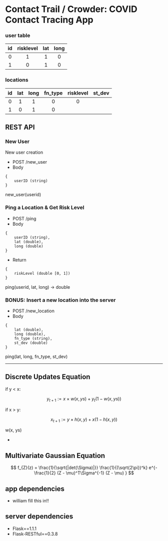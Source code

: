 # Contact Trail / Crowder: COVID Contact Tracing App

### user table

| id  | risklevel| lat    | long   |
|:---:|:--------:|:------:|:------:|
|  0  |     1    |    1   |    0   |
|  1  |     0    |    1   |    0   |

### locations

| id  |      lat |   long | fn_type| risklevel  | st_dev |
|:---:|:--------:|:------:|:------:|:----------:|:------:|
|  0  |     1    |    1   |    0   |   0        |
|  1  |     0    |    1   |    0   |

## REST API
### New User
New user creation
* POST /new_user
* Body
```
{
    userID (string)
}
```
new_user(userid)

### Ping a Location & Get Risk Level
* POST /ping
* Body
 ```
 {
     userID (string),
     lat (double),
     long (double)
 }
 ```
* Return
```
{
    riskLevel (double [0, 1])
}
```
ping(userid, lat, long) -> double

### BONUS: Insert a new location into the server
* POST /new_location
* Body
```
{
    lat (double),
    long (double),
    fn_type (string),
    st_dev (double)
}
```
ping(lat, long, fn_type, st_dev)

---
## Discrete Updates Equation
if y < x:

$$ y_{t+1} := x \times w(x, ys) + y_{t}(1 - w(x, ys)) $$  

if x > y:

$$ x_{t+1} := y \times h(x, y)  + x(1-h(x, y))$$

w(x, ys)

*

## Multivariate Gaussian Equation

$$ f_{Z}(z) = \frac{1}{\sqrt{|det(\Sigma)|}} \frac{1}{(\sqrt{2\pi})^k} e^{-\frac{1}{2} (Z - \mu)^T\Sigma^{-1} (Z - \mu) } $$

## app dependencies
- william fill this in!!

## server dependencies
- Flask==1.1.1
- Flask-RESTful==0.3.8
